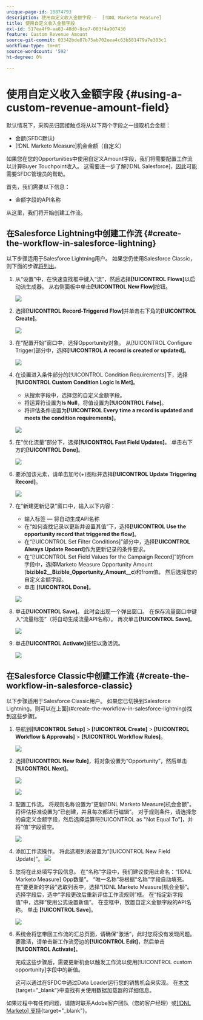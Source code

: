 ```yaml
---
unique-page-id: 18874793
description: 使用自定义收入金额字段 —  [!DNL Marketo Measure]
title: 使用自定义收入金额字段
exl-id: 517ea4f9-aa83-48d0-8ce7-003f4a907430
feature: Custom Revenue Amount
source-git-commit: 03342bde87b75ab702eea4c63b581479a7e303c1
workflow-type: tm+mt
source-wordcount: '592'
ht-degree: 0%

---
```


# 使用自定义收入金额字段 {#using-a-custom-revenue-amount-field}

默认情况下，采购员归因接触点将从以下两个字段之一提取机会金额：

* 金额(SFDC默认)
* [!DNL Marketo Measure]机会金额（自定义）

如果您在您的Opportunities中使用自定义Amount字段，我们将需要配置工作流以计算Buyer Touchpoint收入。 这需要进一步了解[!DNL Salesforce]，因此可能需要SFDC管理员的帮助。

首先，我们需要以下信息：

* 金额字段的API名称

从这里，我们将开始创建工作流。

## 在Salesforce Lightning中创建工作流 {#create-the-workflow-in-salesforce-lightning}

以下步骤适用于Salesforce Lightning用户。 如果您仍使用Salesforce Classic，则下面的步骤[将列出](#create-the-workflow-in-salesforce-classic)。

1. 从“设置”中，在快速查找框中键入“流”，然后选择&#x200B;**[!UICONTROL Flows]**&#x200B;以启动流生成器。 从右侧面板中单击&#x200B;**[!UICONTROL New Flow]**&#x200B;按钮。

   ![](assets/using-a-custom-revenue-amount-field-1.png)

1. 选择&#x200B;**[!UICONTROL Record-Triggered Flow]**&#x200B;并单击右下角的&#x200B;**[!UICONTROL Create]**。

   ![](assets/using-a-custom-revenue-amount-field-2.png)

1. 在“配置开始”窗口中，选择Opportunity对象。 从[!UICONTROL Configure Trigger]部分中，选择&#x200B;**[!UICONTROL A record is created or updated]**。

   ![](assets/using-a-custom-revenue-amount-field-3.png)

1. 在设置进入条件部分的[!UICONTROL Condition Requirements]下，选择&#x200B;**[!UICONTROL Custom Condition Logic Is Met]**。
   * 从搜索字段中，选择您的自定义金额字段。
   * 将运算符设置为&#x200B;**Is Null**，将值设置为&#x200B;**[!UICONTROL False]**。
   * 将评估条件设置为&#x200B;**[!UICONTROL Every time a record is updated and meets the condition requirements]**。

   ![](assets/using-a-custom-revenue-amount-field-4.png)

1. 在“优化流量”部分下，选择&#x200B;**[!UICONTROL Fast Field Updates]**。 单击右下方的&#x200B;**[!UICONTROL Done]**。

   ![](assets/using-a-custom-revenue-amount-field-5.png)

1. 要添加该元素，请单击加号(+)图标并选择&#x200B;**[!UICONTROL Update Triggering Record]**。

   ![](assets/using-a-custom-revenue-amount-field-6.png)

1. 在“新建更新记录”窗口中，输入以下内容：

   * 输入标签 — 将自动生成API名称
   * 在“如何查找记录以更新并设置其值”下，选择&#x200B;**[!UICONTROL Use the opportunity record that triggered the flow]**。
   * 在“[!UICONTROL Set Filter Conditions]”部分中，选择&#x200B;**[!UICONTROL Always Update Record]**&#x200B;作为更新记录的条件要求。
   * 在“[!UICONTROL Set Field Values for the Campaign Record]”的from字段中，选择Marketo Measure Opportunity Amount (**bizible2__Bizible_Opportunity_Amount__c**)和from值。 然后选择您的自定义金额字段。
   * 单击 **[!UICONTROL Done]**。

   ![](assets/using-a-custom-revenue-amount-field-7.png)

1. 单击&#x200B;**[!UICONTROL Save]**。 此时会出现一个弹出窗口。 在保存流量窗口中键入“流量标签”（将自动生成流量API名称）。 再次单击&#x200B;**[!UICONTROL Save]**。

   ![](assets/using-a-custom-revenue-amount-field-8.png)

1. 单击&#x200B;**[!UICONTROL Activate]**&#x200B;按钮以激活流。

   ![](assets/using-a-custom-revenue-amount-field-9.png)

## 在Salesforce Classic中创建工作流 {#create-the-workflow-in-salesforce-classic}

以下步骤适用于Salesforce Classic用户。 如果您已切换到Salesforce Lightning，则可以在上面](#create-the-workflow-in-salesforce-lightning)找到这些步骤[。

1. 导航到&#x200B;**[!UICONTROL Setup]** > **[!UICONTROL Create]** > **[!UICONTROL Workflow & Approvals]** > **[!UICONTROL Workflow Rules]**。

   ![](assets/using-a-custom-revenue-amount-field-10.png)

1. 选择&#x200B;**[!UICONTROL New Rule]**，将对象设置为“Opportunity”，然后单击&#x200B;**[!UICONTROL Next]**。

   ![](assets/using-a-custom-revenue-amount-field-11.png)

   ![](assets/using-a-custom-revenue-amount-field-12.png)

1. 配置工作流。 将规则名称设置为“更新[!DNL Marketo Measure]机会金额”。 将评估标准设置为“已创建，并且每次都进行编辑”。 对于规则条件，请选择您的自定义金额字段，然后选择运算符[!UICONTROL as "Not Equal To"]，并将“值”字段留空。

   ![](assets/using-a-custom-revenue-amount-field-13.png)

1. 添加工作流操作。 将此选取列表设置为“[!UICONTROL New Field Update]”。
   ![](assets/using-a-custom-revenue-amount-field-14.png)

1. 您将在此处填写字段信息。 在“名称”字段中，我们建议使用此命名：“[!DNL Marketo Measure] Opp数量”。 “唯一名称”将根据“名称”字段自动填充。 在“要更新的字段”选取列表中，选择“[!DNL Marketo Measure]机会金额”。 选择字段后，选中“字段更改后重新评估工作流规则”框。 在“指定新字段值”中，选择“使用公式设置新值”。 在空框中，放置自定义金额字段的API名称。 单击 **[!UICONTROL Save]**。

   ![](assets/using-a-custom-revenue-amount-field-15.png)

1. 系统会将您带回工作流的汇总页面，请确保“激活”，此时您将没有发现问题。 要激活，请单击新工作流旁边的&#x200B;**[!UICONTROL Edit]**，然后单击&#x200B;**[!UICONTROL Activate]**。

   完成这些步骤后，需要更新机会以触发工作流以使用[!UICONTROL custom opportunity]字段中的新值。

   这可以通过在SFDC中通过Data Loader运行您的销售机会来实现。 在[本文](/help/advanced-marketo-measure-features/custom-revenue-amount/using-data-loader-to-update-marketo-measure-custom-amount-field.md){target="_blank"}中查找有关使用数据加载器的详细信息。

如果过程中有任何问题，请随时联系Adobe客户团队（您的客户经理）或[[!DNL Marketo] 支持](https://nation.marketo.com/t5/support/ct-p/Support){target="_blank"}。
